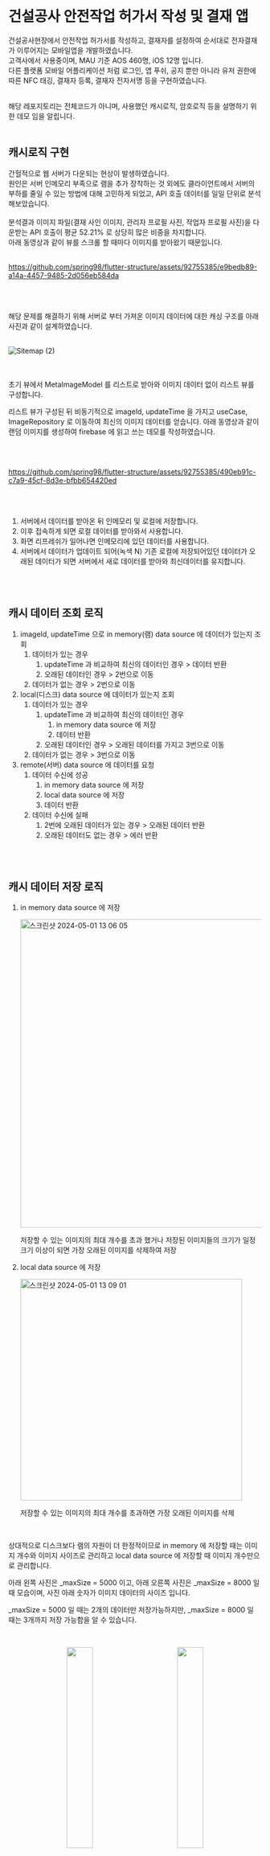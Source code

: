 # 건설공사 안전작업 허가서 작성 및 결재 앱
건설공사현장에서 안전작업 허가서를 작성하고, 결재자를 설정하여 순서대로 전자결재가 이루어지는 모바일앱을 개발하였습니다.<br/>
고객사에서 사용중이며, MAU 기준 AOS 460명, iOS 12명 입니다. <br/>
다른 플랫폼 모바일 어플리케이션 처럼 로그인, 앱 푸쉬, 공지 뿐만 아니라 유저 권한에 따른 NFC 태깅, 결재자 등록, 결재자 전자서명 등을 구현하였습니다.<br/><br/>

해당 레포지토리는 전체코드가 아니며, 사용했던 캐시로직, 암호로직 등을 설명하기 위한 데모 임을 알립니다.<br/><br/>

## 캐시로직 구현

간헐적으로 웹 서버가 다운되는 현상이 발생하였습니다. <br/>
원인은 서버 인메모리 부족으로 램을 추가 장착하는 것 외에도 클라이언트에서 서버의 부하를 줄일 수 있는 방법에 대해 고민하게 되었고, API 호출 데이터를 일일 단위로 분석해보았습니다.<br/><br/>
분석결과 이미지 파일(결재 사인 이미지, 관리자 프로필 사진, 작업자 프로필 사진)을 다운받는 API 호출이 평균 52.21% 로 상당히 많은 비중을 차지합니다. <br/>
아래 동영상과 같이 뷰를 스크롤 할 때마다 이미지를 받아왔기 때문입니다.<br/><br/>


https://github.com/spring98/flutter-structure/assets/92755385/e9bedb89-a14a-4457-9485-2d056eb584da

<br/><br/>

해당 문제를 해결하기 위해 서버로 부터 가져온 이미지 데이터에 대한 캐싱 구조를 아래 사진과 같이 설계하였습니다. <br/><br/>

![Sitemap (2)](https://github.com/spring98/flutter-structure/assets/92755385/3a32878a-3c0a-4f56-9cab-c0e676f543d5)

<br/><br/>
초기 뷰에서 MetaImageModel 를 리스트로 받아와 이미지 데이터 없이 리스트 뷰를 구성합니다.

리스트 뷰가 구성된 뒤 비동기적으로 imageId, updateTime 을 가지고 useCase, ImageRepository 로 이동하여 최신의 이미지 데이터를 얻습니다. 아래 동영상과 같이 랜덤 이미지를 생성하여 firebase 에 읽고 쓰는 데모를 작성하였습니다.



<br/><br/>



https://github.com/spring98/flutter-structure/assets/92755385/490eb91c-c7a9-45cf-8d3e-bfbb654420ed


<br/><br/>


1. 서버에서 데이터를 받아온 뒤 인메모리 및 로컬에 저장합니다. 
2. 이후 접속하게 되면 로컬 데이터를 받아와서 사용합니다. 
3. 화면 리프레쉬가 일어나면 인메모리에 있던 데이터를 사용합니다.
4. 서버에서 데이터가 업데이트 되어(녹색 N) 기존 로컬에 저장되어있던 데이터가 오래된 데이터가 되면 서버에서 새로 데이터를 받아와 최신데이터를 유지합니다.

<br/><br/>

## 캐시 데이터 조회 로직

1. imageId, updateTime 으로 in memory(램) data source 에 데이터가 있는지 조회
    1. 데이터가 있는 경우
        1. updateTime 과 비교하여 최신의 데이터인 경우 > 데이터 반환
        2. 오래된 데이터인 경우 > 2번으로 이동
    2. 데이터가 없는 경우 > 2번으로 이동
2. local(디스크) data source 에 데이터가 있는지 조회
    1. 데이터가 있는 경우
        1. updateTime 과 비교하여 최신의 데이터인 경우
            1. in memory data source 에 저장
            2. 데이터 반환
        2. 오래된 데이터인 경우 > 오래된 데이터를 가지고 3번으로 이동
    2. 데이터가 없는 경우 > 3번으로 이동
3. remote(서버) data source 에 데이터를 요청
    1. 데이터 수신에 성공
        1. in memory data source 에 저장
        2. local data source 에 저장
        3. 데이터 반환
    2. 데이터 수신에 실패
        1. 2번에 오래된 데이터가 있는 경우 > 오래된 데이터 반환
        2. 오래된 데이터도 없는 경우 > 에러 반환

<br/><br/>

## 캐시 데이터 저장 로직
1. in memory data source 에 저장

   <img width="614" alt="스크린샷 2024-05-01 13 06 05" src="https://github.com/spring98/flutter-structure/assets/92755385/d6c566ed-7e1c-4f9d-bb19-ff2cef14f63f">
 
    저장할 수 있는 이미지의 최대 개수를 초과 했거나 저장된 이미지들의 크기가 일정 크기 이상이 되면 가장 오래된 이미지를 삭제하여 저장
    
3. local data source 에 저장
    
   <img width="441" alt="스크린샷 2024-05-01 13 09 01" src="https://github.com/spring98/flutter-structure/assets/92755385/4e1f6088-b309-4439-8c7a-35db70b2cb70">
    
    저장할 수 있는 이미지의 최대 개수를 초과하면 가장 오래된 이미지를 삭제
    

<br/>

상대적으로 디스크보다 램의 자원이 더 한정적이므로 in memory 에 저장할 때는 이미지 개수와 이미지 사이즈로 관리하고 local data source 에 저장할 때 이미지 개수만으로 관리합니다. 

아래 왼쪽 사진은 _maxSize = 5000 이고, 아래 오른쪽 사진은 _maxSize = 8000 일 때 모습이며, 사진 아래 숫자가 이미지 데이터의 사이즈 입니다. 

_maxSize = 5000 일 때는 2개의 데이터만 저장가능하지만, _maxSize = 8000 일 때는 3개까지 저장 가능함을 알 수 있습니다.

<br/>

<p align="center">  
  <img src="https://github.com/spring98/flutter-structure/assets/92755385/971196b7-caf3-4fd2-8df2-dd38f8c8711e" align="center" width="32%">  
  <img width="10%">
  <img src="https://github.com/spring98/flutter-structure/assets/92755385/746df40e-636f-4793-8247-e75c27fc0e79" align="center" width="32%">
</p>


<br/>
추가적으로, 취급하고 있는 이미지 데이터가 결재 사인과 같은 민감한 정보를 포함 하므로 인메모리 및 로컬에 저장할 때 AES-256 알고리즘으로 암호화해서 저장해야합니다.

<br/><br/>
## 이미지 암호화 로직
현재 모바일에서 데이터를 안전하게 저장하기 위해 KeyStore, KeyChain 에 저장해야 합니다. 하지만 해당 저장소는 이미지와 같이 크기가 큰 데이터들을 저장하기 위한 목적으로 설계되어 있지 않기 때문에 대칭키와 초기벡터만 따로 KeyStore, KeyChain 에 저장하도록 합니다.

1. AES-256 알고리즘에 사용되는 대칭키(32Bytes)와 초기벡터(16Bytes)를 생성
2. 생성된 대칭키와 초기벡터로 이미지 암호화하여 인메모리 및 로컬에 저장
3. 생성된 대칭키와 초기벡터는 Android > KeyStore, iOS > KeyChain 에 저장

<p align="center">  
  <img src="https://github.com/spring98/flutter-structure/assets/92755385/d2f3cb55-a665-47b8-b065-8488e8119802" align="center" width="45%">
  <img src="https://github.com/spring98/flutter-structure/assets/92755385/66aa7ef5-1aec-4702-8919-dac4a36d57a3" align="center" width="45%">  
</p>

좌측은 대칭키와 IV 로 AES, CBC 모드로 ImageByteData (Uint8List) 를 암호화 하는 과정을 나타냅니다. <br/>
우측은 대칭키와 IV 로 AES, CBC 모드로 해당 데이터를 복호화 하는 과정을 나타냅니다.

<br/>

아래 사진과 같이 Image Hash 값과 Encrypt Image Hash 값은 다르지만 Image Hash 값과 Decrypt Image Hash 값은 같으므로 암호화와 복호화가 잘 되고 있음을 알 수 있습니다.


<br/>

<p align="center">  
  <img src="https://github.com/spring98/flutter-structure/assets/92755385/6f27b99d-bce4-44e6-9be9-541f148420e5" align="center" width="32%">
  <img width="10%">
  <img src="https://github.com/spring98/flutter-structure/assets/92755385/ac76ab7c-28dd-4565-b54a-0c5a16fffc88" align="center" width="32%">  
</p>

<br/><br/>

캐시로직을 반영한 결과 파일 다운로드 API 일일 평균 호출이 52.21% 에서 48.52% 로 3.69 %p 감소하여 7.06% 를 개선할 수 있었습니다.

<br/><br/>


<br/><br/>


<br/><br/>


<br/><br/>


<br/><br/>
